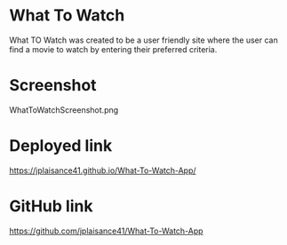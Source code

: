# What To Watch

What TO Watch was created to be a user friendly site where the user can find a movie to watch by entering their preferred criteria.

# Screenshot

WhatToWatchScreenshot.png

# Deployed link

https://jplaisance41.github.io/What-To-Watch-App/

# GitHub link

https://github.com/jplaisance41/What-To-Watch-App
